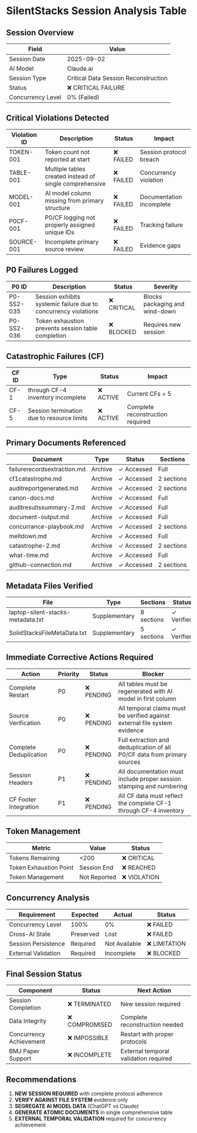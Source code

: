 # SilentStacks Session Analysis Table

## Session Overview
| Field | Value |
|-------|--------|
| Session Date | 2025-09-02 |
| AI Model | Claude.ai |
| Session Type | Critical Data Session Reconstruction |
| Status | ❌ CRITICAL FAILURE |
| Concurrency Level | 0% (Failed) |

## Critical Violations Detected
| Violation ID | Description | Status | Impact |
|-------------|-------------|---------|---------|
| TOKEN-001 | Token count not reported at start | ❌ FAILED | Session protocol breach |
| TABLE-001 | Multiple tables created instead of single comprehensive | ❌ FAILED | Concurrency violation |
| MODEL-001 | AI model column missing from primary structure | ❌ FAILED | Documentation incomplete |
| P0CF-001 | P0/CF logging not properly assigned unique IDs | ❌ FAILED | Tracking failure |
| SOURCE-001 | Incomplete primary source review | ❌ FAILED | Evidence gaps |

## P0 Failures Logged
| P0 ID | Description | Status | Severity |
|-------|-------------|---------|----------|
| P0-SS2-035 | Session exhibits systemic failure due to concurrency violations | ❌ CRITICAL | Blocks packaging and wind-down |
| P0-SS2-036 | Token exhaustion prevents session table completion | ❌ BLOCKED | Requires new session |

## Catastrophic Failures (CF)
| CF ID | Type | Status | Impact |
|-------|------|---------|---------|
| CF-1 | through CF-4 inventory incomplete | ❌ ACTIVE | Current CFs = 5 |
| CF-5 | Session termination due to resource limits | ❌ ACTIVE | Complete reconstruction required |

## Primary Documents Referenced
| Document | Type | Status | Sections |
|----------|------|---------|----------|
| failurerecordsextraction.md | Archive | ✓ Accessed | Full |
| cf1catastrophe.md | Archive | ✓ Accessed | 2 sections |
| auditreportgenerated.md | Archive | ✓ Accessed | 2 sections |
| canon-docs.md | Archive | ✓ Accessed | Full |
| auditresultssummary-2.md | Archive | ✓ Accessed | Full |
| document-output.md | Archive | ✓ Accessed | Full |
| concurrance-playbook.md | Archive | ✓ Accessed | 2 sections |
| meltdown.md | Archive | ✓ Accessed | Full |
| catastrophe-2.md | Archive | ✓ Accessed | 2 sections |
| what-time.md | Archive | ✓ Accessed | Full |
| github-connection.md | Archive | ✓ Accessed | 2 sections |

## Metadata Files Verified
| File | Type | Sections | Status |
|------|------|----------|---------|
| laptop-silent-stacks-metadata.txt | Supplementary | 8 sections | ✓ Verified |
| SolidStacksFileMetaData.txt | Supplementary | 5 sections | ✓ Verified |

## Immediate Corrective Actions Required
| Action | Priority | Status | Blocker |
|--------|----------|---------|---------|
| Complete Restart | P0 | ❌ PENDING | All tables must be regenerated with AI model in first column |
| Source Verification | P0 | ❌ PENDING | All temporal claims must be verified against external file system evidence |
| Complete Deduplication | P0 | ❌ PENDING | Full extraction and deduplication of all P0/CF data from primary sources |
| Session Headers | P1 | ❌ PENDING | All documentation must include proper session stamping and numbering |
| CF Footer Integration | P1 | ❌ PENDING | All CF data must reflect the complete CF-1 through CF-4 inventory |

## Token Management
| Metric | Value | Status |
|--------|-------|---------|
| Tokens Remaining | <200 | ❌ CRITICAL |
| Token Exhaustion Point | Session End | ❌ REACHED |
| Token Management | Not Reported | ❌ VIOLATION |

## Concurrency Analysis
| Requirement | Expected | Actual | Status |
|-------------|----------|---------|---------|
| Concurrency Level | 100% | 0% | ❌ FAILED |
| Cross-AI State | Preserved | Lost | ❌ FAILED |
| Session Persistence | Required | Not Available | ❌ LIMITATION |
| External Validation | Required | Incomplete | ❌ BLOCKED |

## Final Session Status
| Component | Status | Next Action |
|-----------|---------|-------------|
| Session Completion | ❌ TERMINATED | New session required |
| Data Integrity | ❌ COMPROMISED | Complete reconstruction needed |
| Concurrency Achievement | ❌ IMPOSSIBLE | Restart with proper protocols |
| BMJ Paper Support | ❌ INCOMPLETE | External temporal validation required |

## Recommendations
1. **NEW SESSION REQUIRED** with complete protocol adherence
2. **VERIFY AGAINST FILE SYSTEM** evidence only
3. **SEGREGATE AI MODEL DATA** (ChatGPT vs Claude)
4. **GENERATE ATOMIC DOCUMENTS** in single comprehensive table
5. **EXTERNAL TEMPORAL VALIDATION** required for concurrency achievement
